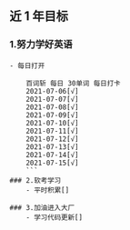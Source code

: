 ## 近 1 年目标

### 1.努力学好英语
    - 每日打开
```
    百词斩 每日 30单词 每日打卡
    2021-07-06[√]
    2021-07-07[√]
    2021-07-08[√]
    2021-07-09[√]
    2021-07-10[√]
    2021-07-11[√]
    2021-07-12[√]
    2021-07-13[√]
    2021-07-14[√]
    2021-07-15[√]
    ```
### 2.软考学习
    - 平时积累[]

### 3.加油进入大厂
    - 学习代码更新[]



